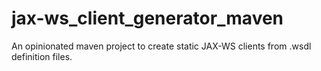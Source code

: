 # jax-ws_client_generator_maven
An opinionated maven project to create static JAX-WS clients from .wsdl definition files.
